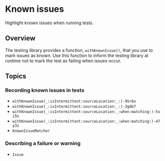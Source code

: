 # Known issues

<!--
This source file is part of the Swift.org open source project

Copyright © 2023–2024 Apple Inc. and the Swift project authors
Licensed under Apache License v2.0 with Runtime Library Exception

See https://swift.org/LICENSE.txt for license information
See https://swift.org/CONTRIBUTORS.txt for Swift project authors
-->

Highlight known issues when running tests.

## Overview

The testing library provides a function, `withKnownIssue()`, that you
use to mark issues as known. Use this function to inform the testing library 
at runtime not to mark the test as failing when issues occur.

## Topics

### Recording known issues in tests

- ``withKnownIssue(_:isIntermittent:sourceLocation:_:)-95r6o``
- ``withKnownIssue(_:isIntermittent:sourceLocation:_:)-3g6b7``
- ``withKnownIssue(_:isIntermittent:sourceLocation:_:when:matching:)-5vi5n``
- ``withKnownIssue(_:isIntermittent:sourceLocation:_:when:matching:)-47y3z``
- ``KnownIssueMatcher``

### Describing a failure or warning

- ``Issue``

